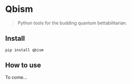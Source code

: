 # Qbism
> Python tools for the budding quantum bettabilitarian.


## Install

`pip install qbism`

## How to use

To come...
